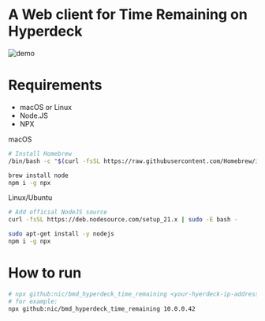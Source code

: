 # A Web client for Time Remaining on Hyperdeck

![demo](https://user-images.githubusercontent.com/66042/136679584-d0f5b3d6-8cc5-463f-9d77-50e555078684.gif)


# Requirements
- macOS or Linux
- Node.JS
- NPX

macOS
```sh
# Install Homebrew
/bin/bash -c "$(curl -fsSL https://raw.githubusercontent.com/Homebrew/install/HEAD/install.sh)"

brew install node
npm i -g npx
```

Linux/Ubuntu
```sh
# Add official NodeJS source
curl -fsSL https://deb.nodesource.com/setup_21.x | sudo -E bash -

sudo apt-get install -y nodejs
npm i -g npx
```



# How to run

```sh
# npx github:nic/bmd_hyperdeck_time_remaining <your-hyerdeck-ip-address> [<port-for-web-page>]
# for example:
npx github:nic/bmd_hyperdeck_time_remaining 10.0.0.42
```

